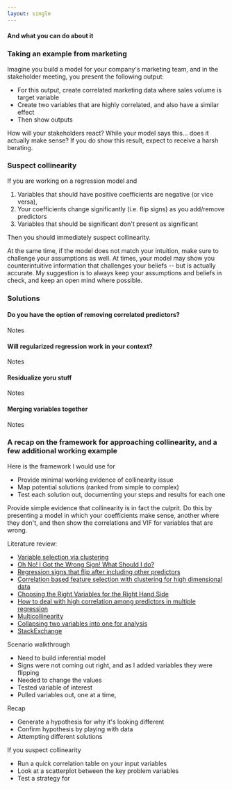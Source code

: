 ```yaml
---
layout: single
---
```

#### And what you can do about it

### Taking an example from marketing

Imagine you build a model for your company's marketing team, and in the stakeholder meeting, you present the following output:

- For this output, create correlated marketing data where sales volume is target variable
- Create two variables that are highly correlated, and also have a similar effect
- Then show outputs

How will your stakeholders react? While your model says this... does it actually make sense? If you do show this result, expect to receive a harsh berating. 

### Suspect collinearity

If you are working on a regression model and

1. Variables that should have positive coefficients are negative (or vice versa),
2. Your coefficients change significantly (i.e. flip signs) as you add/remove predictors
3. Variables that should be significant don't present as significant 

Then you should immediately suspect collinearity. 

At the same time, if the model does not match your intuition, make sure to challenge your assumptions as well. At times, your model may show you counterintuitive information that challenges your beliefs -- but is actually accurate. My suggestion is to always keep your assumptions and beliefs in check, and keep an open mind where possible. 

### Solutions

#### Do you have the option of removing correlated predictors? 

Notes

#### Will regularized regression work in your context? 

Notes

#### Residualize yoru stuff

Notes

#### Merging variables together

Notes

### A recap on the framework for approaching collinearity, and a few additional working example

Here is the framework I would use for 
- Provide minimal working evidence of collinearity issue
- Map potential solutions (ranked from simple to complex)
- Test each solution out, documenting your steps and results for each one




Provide simple evidence that collinearity is in fact the culprit. Do this by presenting a model in which your coefficients make sense, another where they don't, and then show the correlations and VIF for variables that are wrong.





Literature review:
- [Variable selection via clustering](https://web.stanford.edu/class/stats202/content/lec5-condensed.pdf)
- [Oh No! I Got the Wrong Sign! What Should I do?](http://www.stat.columbia.edu/~gelman/stuff_for_blog/oh_no_I_got_the_wrong_sign.pdf)
- [Regression signs that flip after including other predictors](https://stats.stackexchange.com/questions/1580/regression-coefficients-that-flip-sign-after-including-other-predictors)
- [Correlation based feature selection with clustering for high dimensional data](https://www.sciencedirect.com/science/article/pii/S2314717218300059)
- [Choosing the Right Variables for the Right Hand Side](https://www.kellogg.northwestern.edu/faculty/dranove/htm/dranove/coursepages/Mgmt%20469/choosing%20variables.pdf)
- [How to deal with high correlation among predictors in multiple regression](https://stats.stackexchange.com/questions/38093/how-to-deal-with-high-correlation-among-predictors-in-multiple-regression)
- [Multicollinearity](https://statisticsbyjim.com/regression/multicollinearity-in-regression-analysis/)
- [Collapsing two variables into one for analysis](https://stats.stackexchange.com/questions/32472/collapsing-combining-two-variables-into-one-for-analysis)
- [StackExchange](https://stats.stackexchange.com/questions/198271/regression-coefficients-seem-to-have-the-wrong-sign-can-i-force-them-to-have-a)

Scenario walkthrough
- Need to build inferential model
- Signs were not coming out right, and as I added variables they were flipping
- Needed to change the values
- Tested variable of interest 
- Pulled variables out, one at a time, 


Recap 
- Generate a hypothesis for why it's looking different
- Confirm hypothesis by playing with data
- Attempting different solutions 


If you suspect collinearity
- Run a quick correlation table on your input variables
- Look at a scatterplot between the key problem variables
- Test a strategy for 

